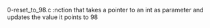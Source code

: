 0-reset_to_98.c :nction that takes a pointer to an int as parameter and updates the value it points to 98